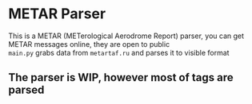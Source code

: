 # METAR Parser
This is a METAR (METerological Aerodrome Report) parser, you can get METAR messages online, they are open to public<br>
`main.py` grabs data from `metartaf.ru` and parses it to visible format
## The parser is WIP, however most of tags are parsed